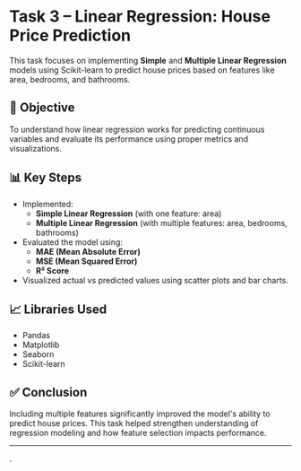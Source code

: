 # Task 3 – Linear Regression: House Price Prediction

This task focuses on implementing **Simple** and **Multiple Linear Regression** models using Scikit-learn to predict house prices based on features like area, bedrooms, and bathrooms.

## 📌 Objective
To understand how linear regression works for predicting continuous variables and evaluate its performance using proper metrics and visualizations.

## 📊 Key Steps

- Implemented:
  - **Simple Linear Regression** (with one feature: area)
  - **Multiple Linear Regression** (with multiple features: area, bedrooms, bathrooms)
- Evaluated the model using:
  - **MAE (Mean Absolute Error)**
  - **MSE (Mean Squared Error)**
  - **R² Score**
- Visualized actual vs predicted values using scatter plots and bar charts.

## 📈 Libraries Used
- Pandas
- Matplotlib
- Seaborn
- Scikit-learn

## ✅ Conclusion
Including multiple features significantly improved the model's ability to predict house prices. This task helped strengthen understanding of regression modeling and how feature selection impacts performance.

---
.
